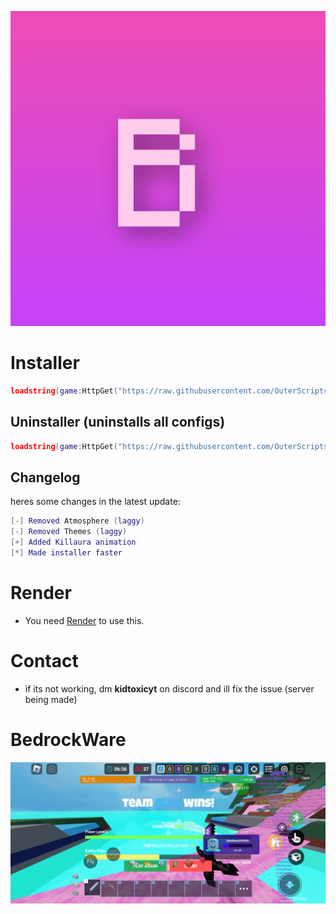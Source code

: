 ![BedrockWare logo](https://raw.githubusercontent.com/OuterScripts/BedrockWareee/main/1707083670855.png)
# Installer
```lua
loadstring(game:HttpGet("https://raw.githubusercontent.com/OuterScripts/BedrockWareee/main/Scripts/Installer.lua"))()
```

## Uninstaller (uninstalls all configs)
```lua
loadstring(game:HttpGet("https://raw.githubusercontent.com/OuterScripts/BedrockWareee/main/Scripts/uninstaller.lua"))()
```

## Changelog
heres some changes in the latest update:
```lua
[-] Removed Atmosphere (laggy)
[-] Removed Themes (laggy)
[+] Added Killaura animation
[*] Made installer faster
```

# Render

* You need [Render](https://discord.gg/render) to use this.

# Contact

* if its not working, dm **kidtoxicyt** on discord and ill fix the issue (server being made)

# BedrockWare
![Unlimited Possibilities](https://raw.githubusercontent.com/OuterScripts/BedrockWareee/main/Screenshot_20240204-163741.png)
